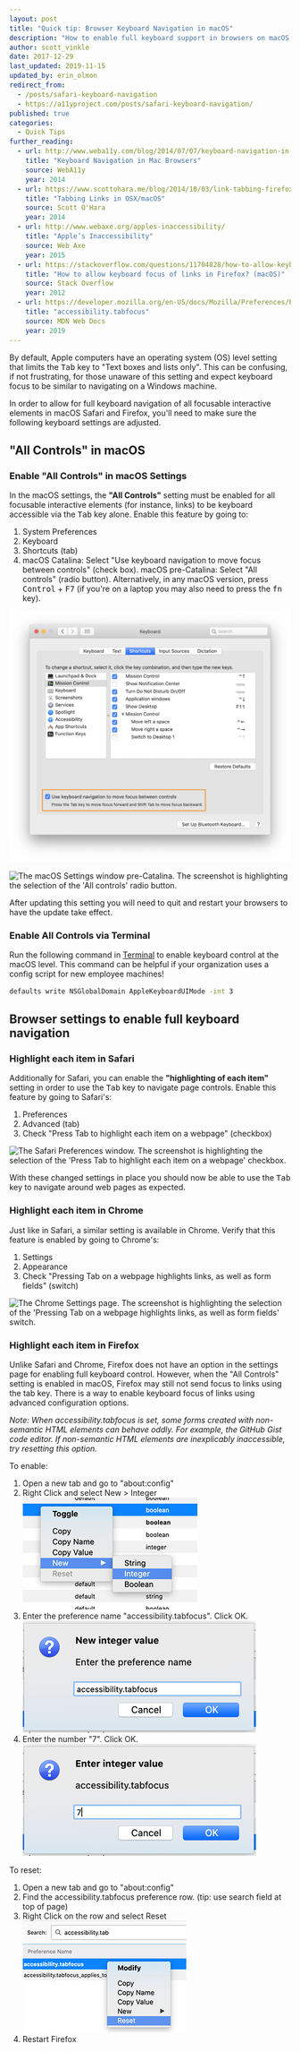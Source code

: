 ```yaml
---
layout: post
title: "Quick tip: Browser Keyboard Navigation in macOS"
description: "How to enable full keyboard support in browsers on macOS."
author: scott_vinkle
date: 2017-12-29
last_updated: 2019-11-15
updated_by: erin_olmon
redirect_from:
  - /posts/safari-keyboard-navigation
  - https://a11yproject.com/posts/safari-keyboard-navigation/
published: true
categories:
  - Quick Tips
further_reading:
  - url: http://www.weba11y.com/blog/2014/07/07/keyboard-navigation-in-mac-browsers/
    title: "Keyboard Navigation in Mac Browsers"
    source: WebA11y
    year: 2014
  - url: https://www.scottohara.me/blog/2014/10/03/link-tabbing-firefox-osx.html
    title: "Tabbing Links in OSX/macOS"
    source: Scott O'Hara
    year: 2014
  - url: http://www.webaxe.org/apples-inaccessibility/
    title: "Apple’s Inaccessibility"
    source: Web Axe
    year: 2015
  - url: https://stackoverflow.com/questions/11704828/how-to-allow-keyboard-focus-of-links-in-firefox/11713537#11713537
    title: "How to allow keyboard focus of links in Firefox? (macOS)"
    source: Stack Overflow
    year: 2012
  - url: https://developer.mozilla.org/en-US/docs/Mozilla/Preferences/Preference_reference/accessibility.tabfocus
    title: "accessibility.tabfocus"
    source: MDN Web Docs
    year: 2019
---
```


By default, Apple computers have an operating system (OS) level setting that limits the <kbd>Tab</kbd> key to "Text boxes and lists only". This can be confusing, if not frustrating, for those unaware of this setting and expect keyboard focus to be similar to navigating on a Windows machine.

In order to allow for full keyboard navigation of all focusable interactive elements in macOS Safari and Firefox, you'll need to make sure the following keyboard settings are adjusted.

## "All Controls" in macOS

### Enable "All Controls" in macOS Settings

In the macOS settings, the **"All Controls"** setting must be enabled for all focusable interactive elements (for instance, links) to be keyboard accessible via the <kbd>Tab</kbd> key alone. Enable this feature by going to:

1. System Preferences
2. Keyboard
3. Shortcuts (tab)
4. macOS Catalina: Select "Use keyboard navigation to move focus between controls" (check box). macOS pre-Catalina: Select "All controls" (radio button). Alternatively, in any macOS version, press <kbd>Control</kbd> + <kbd>F7</kbd> (if you're on a laptop you may also need to press the <kbd>fn</kbd> key).

![The macOS (Catalina) Settings window. The screenshot is highlighting the selection of the 'Use keyboard navigation to move focus between controls' check box.](/img/posts/2017-12-29-macos-browser-keyboard-navigation/macos-catalina-settings-keyboard-shortcuts.png)

![The macOS Settings window pre-Catalina. The screenshot is highlighting the selection of the 'All controls' radio button.](https://user-images.githubusercontent.com/1392632/34268380-79798d34-e64e-11e7-817c-d069ee0210e0.png)

After updating this setting you will need to quit and restart your browsers to have the update take effect.

### Enable All Controls via Terminal

Run the following command in [Terminal](<https://en.m.wikipedia.org/wiki/Terminal_(macOS)>) to enable keyboard control at the macOS level. This command can be helpful if your organization uses a config script for new employee machines!

```bash
defaults write NSGlobalDomain AppleKeyboardUIMode -int 3
```

## Browser settings to enable full keyboard navigation

### Highlight each item in Safari

Additionally for Safari, you can enable the **"highlighting of each item"** setting in order to use the <kbd>Tab</kbd> key to navigate page controls. Enable this feature by going to Safari's:

1. Preferences
2. Advanced (tab)
3. Check "Press Tab to highlight each item on a webpage" (checkbox)

![The Safari Preferences window. The screenshot is highlighting the selection of the 'Press Tab to highlight each item on a webpage' checkbox.](https://user-images.githubusercontent.com/1392632/34269782-9fcdc5d6-e653-11e7-9adc-6bf1c04185b3.png)

With these changed settings in place you should now be able to use the <kbd>Tab</kbd> key to navigate around web pages as expected.

### Highlight each item in Chrome

Just like in Safari, a similar setting is available in Chrome. Verify that this feature is enabled by going to Chrome's:

1. Settings
2. Appearance
3. Check "Pressing Tab on a webpage highlights links, as well as form fields" (switch)

![The Chrome Settings page. The screenshot is highlighting the selection of the 'Pressing Tab on a webpage highlights links, as well as form fields' switch.](https://user-images.githubusercontent.com/324617/56978092-1b870c80-6b4d-11e9-8618-3cd8eea58246.png)

### Highlight each item in Firefox

Unlike Safari and Chrome, Firefox does not have an option in the settings page for enabling full keyboard control. However, when the "All Controls" setting is enabled in macOS, Firefox may still not send focus to links using the tab key. There is a way to enable keyboard focus of links using advanced configuration options.

_Note: When accessibility.tabfocus is set, some forms created with non-semantic HTML elements can behave oddly. For example, the GitHub Gist code editor. If non-semantic HTML elements are inexplicably inaccessible, try resetting this option._

To enable:

1. Open a new tab and go to "about:config"
2. Right Click and select New > Integer ![The Firefox about:config add config menu. The screenshot is highlighting the selection of the New Integer configuration.](/img/posts/2017-12-29-macos-browser-keyboard-navigation/firefox-add-config.png)
3. Enter the preference name "accessibility.tabfocus". Click OK. ![The Firefox about:config add config menu. The screenshot is highlighting entering accessibility.tabfocus as a preference name.](/img/posts/2017-12-29-macos-browser-keyboard-navigation/firefox-config-name.png)
4. Enter the number "7". Click OK. ![The Firefox about:config add config dialog. The screenshot is highlighting entering 7 as a preference value.](/img/posts/2017-12-29-macos-browser-keyboard-navigation/firefox-config-value.png)

To reset:

1. Open a new tab and go to "about:config"
2. Find the accessibility.tabfocus preference row. (tip: use search field at top of page)
3. Right Click on the row and select Reset
   ![The Firefox about:config right click menu. The screenshot is highlighting the selection of the Reset menu itme.](/img/posts/2017-12-29-macos-browser-keyboard-navigation/firefox-config-reset.png)
4. Restart Firefox
